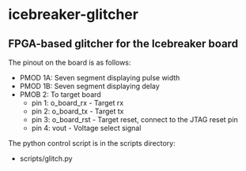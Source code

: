 # icebreaker-glitcher

## FPGA-based glitcher for the Icebreaker board

The pinout on the board is as follows:
* PMOD 1A: Seven segment displaying pulse width
* PMOD 1B: Seven segment displaying delay
* PMOB 2: To target board
  * pin 1: o_board_rx - Target rx
  * pin 2: o_board_tx - Target tx
  * pin 3: o_board_rst - Target reset, connect to the JTAG reset pin
  * pin 4: vout - Voltage select signal

The python control script is in the scripts directory:
* scripts/glitch.py
